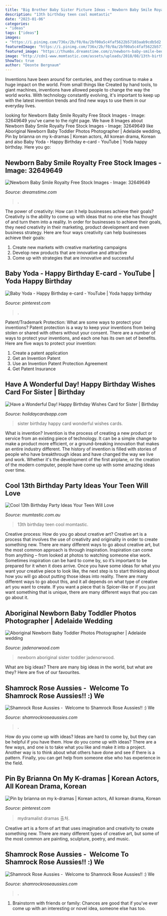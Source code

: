 ```yaml
---
title: "Big Brother Baby Sister Picture Ideas ~ Newborn Baby Smile Royalty Free Stock Images"
description: "13th birthday teen cool momtastic"
date: "2023-01-06"
categories:
- "ideas"
tags: ["ideas"]
images:
- "https://i.pinimg.com/736x/2b/f0/0a/2bf00a5c4faf5622b57103aab9cdb5d2.jpg"
featuredImage: "https://i.pinimg.com/736x/2b/f0/0a/2bf00a5c4faf5622b57103aab9cdb5d2.jpg"
featured_image: "https://thumbs.dreamstime.com/z/newborn-baby-smile-bed-his-face-32649649.jpg"
image: "http://cdn1-www.momtastic.com/assets/uploads/2018/08/13th-birthday-648x486.jpg"
ShowToc: true
author: "Deonte Bergnaum"
---
```



Inventions have been around for centuries, and they continue to make a huge impact on the world. From small things like Created by hand tools, to giant machines, inventions have allowed people to change the way the world works. With technology constantly evolving, it's important to keep up with the latest invention trends and find new ways to use them in our everyday lives.

	

		
looking for Newborn Baby Smile Royalty Free Stock Images - Image: 32649649 you've came to the right page. We have 8 Images about Newborn Baby Smile Royalty Free Stock Images - Image: 32649649 like Aboriginal Newborn Baby Toddler Photos Photographer | Adelaide wedding, Pin by brianna on my k-dramas | Korean actors, All korean drama, Korean and also Baby Yoda - Happy Birthday e-card - YouTube | Yoda happy birthday. Here you go:
		
    
## Newborn Baby Smile Royalty Free Stock Images - Image: 32649649

<img loading=lazy src="https://thumbs.dreamstime.com/z/newborn-baby-smile-bed-his-face-32649649.jpg" onerror="this.onerror=null;this.src='https://tse4.mm.bing.net/th?id=OIP.Y4geYWVkFi6WDhPSVxoVcwHaJ4&amp;pid=15.1';" alt="Newborn Baby Smile Royalty Free Stock Images - Image: 32649649">

_Source: dreamstime.com_

>. 

	

The power of creativity: How can it help businesses achieve their goals?
Creativity is the ability to come up with ideas that no one else has thought of and turn them into a reality. In order for businesses to achieve their goals, they need creativity in their marketing, product development and even business strategy. Here are four ways creativity can help businesses achieve their goals: 
1. Create new markets with creative marketing campaigns 
2. Develop new products that are innovative and attractive 
3. Come up with strategies that are innovative and successful 

    
## Baby Yoda - Happy Birthday E-card - YouTube | Yoda Happy Birthday

<img loading=lazy src="https://i.pinimg.com/736x/2b/f0/0a/2bf00a5c4faf5622b57103aab9cdb5d2.jpg" onerror="this.onerror=null;this.src='https://tse2.mm.bing.net/th?id=OIP.e-_rTenq3OiFr0PGiQtdPAHaFj&amp;pid=15.1';" alt="Baby Yoda - Happy Birthday e-card - YouTube | Yoda happy birthday">

_Source: pinterest.com_

>. 

	

Patent/Trademark Protection: What are some ways to protect your inventions?
Patent protection is a way to keep your inventions from being stolen or shared with others without your consent. There are a number of ways to protect your inventions, and each one has its own set of benefits. Here are five ways to protect your invention: 
1. Create a patent application 
2. Get an Invention Patent 
3. Use an Invention Patent Protection Agreement 
4. Get Patent Insurance 

    
## Have A Wonderful Day! Happy Birthday Wishes Card For Sister | Birthday

<img loading=lazy src="https://www.holidaycardsapp.com/assets/card/b_day_fsi58.png" onerror="this.onerror=null;this.src='https://tse1.mm.bing.net/th?id=OIP.nnJpb73ZNO0u6EBkput8hQHaJ3&amp;pid=15.1';" alt="Have a Wonderful Day! Happy Birthday Wishes Card for Sister | Birthday">

_Source: holidaycardsapp.com_

>sister birthday happy card wonderful wishes cards. 

	

What is invention?
Invention is the process of creating a new product or service from an existing piece of technology. It can be a simple change to make a product more efficient, or a ground-breaking innovation that makes an entire industry different. 
The history of invention is filled with stories of people who have breakthrough ideas and have changed the way we live and work. Whether it's the development of the first airplane, or the creation of the modern computer, people have come up with some amazing ideas over time.

    
## Cool 13th Birthday Party Ideas Your Teen Will Love

<img loading=lazy src="http://cdn1-www.momtastic.com/assets/uploads/2018/08/13th-birthday-648x486.jpg" onerror="this.onerror=null;this.src='https://tse3.mm.bing.net/th?id=OIP._Kh-02y58w0uldyAfVD5RgHaFj&amp;pid=15.1';" alt="Cool 13th Birthday Party Ideas Your Teen Will Love">

_Source: mumtastic.com.au_

>13th birthday teen cool momtastic. 

	

Creative process: How do you go about creative art?
Creative art is a process that involves the use of creativity and originality in order to create something new. There are many different ways to go about creative art, but the most common approach is through inspiration. Inspiration can come from anything – from looked at photos to watching someone else work. Sometimes inspiration can be hard to come by, so it’s important to be prepared for it when it does arrive. Once you have some ideas for what you want your creative piece to look like, the next step is to start thinking about how you will go about putting those ideas into reality. There are many different ways to go about this, and it all depends on what type of creative art you want to create. If you want a piece that is Spicer-like or if you just want something that is unique, there are many different ways that you can go about it.

    
## Aboriginal Newborn Baby Toddler Photos Photographer | Adelaide Wedding

<img loading=lazy src="http://jadenorwood.com/wp-content/uploads/2014/01/aboriginal-newborn-baby-photos_004.jpg" onerror="this.onerror=null;this.src='https://tse3.mm.bing.net/th?id=OIP.qnQ_ZHG3gf7lVHm5AxDRigHaFU&amp;pid=15.1';" alt="Aboriginal Newborn Baby Toddler Photos Photographer | Adelaide wedding">

_Source: jadenorwood.com_

>newborn aboriginal sister toddler jadenorwood. 

	

What are big ideas?
There are many big ideas in the world, but what are they? Here are five of our favourites.

    
## Shamrock Rose Aussies - ﻿﻿﻿ Welcome To Shamrock Rose Aussies!! :) We

<img loading=lazy src="http://shamrockroseaussies.com/yahoo_site_admin/assets/images/DSC_0131.262172613_std.JPG" onerror="this.onerror=null;this.src='https://tse2.mm.bing.net/th?id=OIP.FA26ASpfj6MQy1hfWiuc9wHaE-&amp;pid=15.1';" alt="Shamrock Rose Aussies - ﻿﻿﻿ Welcome to Shamrock Rose Aussies!! :) We">

_Source: shamrockroseaussies.com_

>. 

	

How do you come up with ideas?
Ideas are hard to come by, but they can be helpful if you have them. How do you come up with ideas? There are a few ways, and one is to take what you like and make it into a project. Another way is to think about what others have done and see if there is a pattern. Finally, you can get help from someone else who has experience in the field.

    
## Pin By Brianna On My K-dramas | Korean Actors, All Korean Drama, Korean

<img loading=lazy src="https://i.pinimg.com/736x/95/3a/13/953a1341f2f368dedb961001485fad29.jpg" onerror="this.onerror=null;this.src='https://tse3.mm.bing.net/th?id=OIP.USrCUPH8LqiC52i3M4_kiAHaHa&amp;pid=15.1';" alt="Pin by brianna on my k-dramas | Korean actors, All korean drama, Korean">

_Source: pinterest.com_

>mydramalist dramas 출처. 

	

Creative art is a form of art that uses imagination and creativity to create something new. There are many different types of creative art, but some of the most common are painting, sculpture, poetry, and music.

    
## Shamrock Rose Aussies - ﻿﻿﻿ Welcome To Shamrock Rose Aussies!! :) We

<img loading=lazy src="http://shamrockroseaussies.com/yahoo_site_admin/assets/images/DSC_0795.124232659_std.JPG" onerror="this.onerror=null;this.src='https://tse1.mm.bing.net/th?id=OIP.uNGK2SLKxvFz2D7N60oTtwHaEU&amp;pid=15.1';" alt="Shamrock Rose Aussies - ﻿﻿﻿ Welcome to Shamrock Rose Aussies!! :) We">

_Source: shamrockroseaussies.com_

>. 

	

1. Brainstorm with friends or family: Chances are good that if you've ever come up with an interesting or novel idea, someone else has too.

